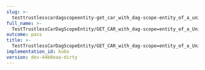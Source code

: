 ```yaml
---
slug: >-
  testtrustlesscardagscopeentity-get_car_with_dag-scope-entity_of_a_unixfs_file_(format-car)-header_etag
full_name: >-
  TestTrustlessCarDagScopeEntity/GET_CAR_with_dag-scope=entity_of_a_UnixFS_file_(format=car)/Header_Etag
outcome: pass
title: >-
  TestTrustlessCarDagScopeEntity/GET_CAR_with_dag-scope=entity_of_a_UnixFS_file_(format=car)/Header_Etag
implementation_id: kubo
version: dev-44b0eaa-dirty
---
```


